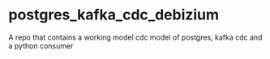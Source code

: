 # postgres_kafka_cdc_debizium
A repo that contains a working model cdc model of  postgres, kafka cdc and a python consumer
